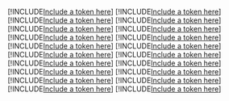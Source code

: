 [!INCLUDE[Include a token here](refs1531803486948/r1.md)]
[!INCLUDE[Include a token here](refs1531803486948/r2.md)]
[!INCLUDE[Include a token here](refs1531803486948/r3.md)]
[!INCLUDE[Include a token here](refs1531803486948/r4.md)]
[!INCLUDE[Include a token here](refs1531803486948/r5.md)]
[!INCLUDE[Include a token here](refs1531803486948/r6.md)]
[!INCLUDE[Include a token here](refs1531803486948/r7.md)]
[!INCLUDE[Include a token here](refs1531803486948/r8.md)]
[!INCLUDE[Include a token here](refs1531803486948/r9.md)]
[!INCLUDE[Include a token here](refs1531803486948/r10.md)]
[!INCLUDE[Include a token here](refs1531803486948/r11.md)]
[!INCLUDE[Include a token here](refs1531803486948/r12.md)]
[!INCLUDE[Include a token here](refs1531803486948/r13.md)]
[!INCLUDE[Include a token here](refs1531803486948/r14.md)]
[!INCLUDE[Include a token here](refs1531803486948/r15.md)]
[!INCLUDE[Include a token here](refs1531803486948/r16.md)]
[!INCLUDE[Include a token here](refs1531803486948/r17.md)]
[!INCLUDE[Include a token here](refs1531803486948/r18.md)]
[!INCLUDE[Include a token here](refs1531803486948/r19.md)]
[!INCLUDE[Include a token here](refs1531803486948/r20.md)]